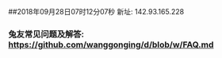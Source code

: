 ##2018年09月28日07时12分07秒 新址: 142.93.165.228
### 兔友常见问题及解答: https://github.com/wanggonging/d/blob/w/FAQ.md
